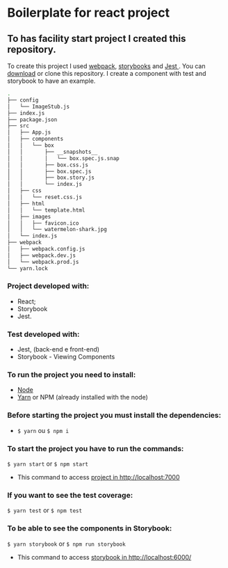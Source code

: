 # Boilerplate for react project
## To has facility start project I created this repository.
To create this project I used  [webpack](https://webpack.js.org/), [storybooks](https://github.com/storybooks/storybook) and  [Jest ](https://facebook.github.io/jest/).
You can [download](https://github.com/nathpaiva/react-boilerplate/archive/master.zip]) or clone this repository.
I create a component with test and storybook to have an example.

```bash
.
├── config
│   └── ImageStub.js
├── index.js
├── package.json
├── src
│   ├── App.js
│   ├── components
│   │   └── box
│   │       ├── __snapshots__
│   │       │   └── box.spec.js.snap
│   │       ├── box.css.js
│   │       ├── box.spec.js
│   │       ├── box.story.js
│   │       └── index.js
│   ├── css
│   │   └── reset.css.js
│   ├── html
│   │   └── template.html
│   ├── images
│   │   ├── favicon.ico
│   │   └── watermelon-shark.jpg
│   └── index.js
├── webpack
│   ├── webpack.config.js
│   ├── webpack.dev.js
│   └── webpack.prod.js
└── yarn.lock
```

### Project developed with:
* React;
* Storybook
* Jest.

### Test developed with:
* Jest, (back-end e front-end)
* Storybook - Viewing Components

### To run the project you need to install:
* [Node](https://nodejs.org/en/download/)
* [Yarn](https://yarnpkg.com/lang/en/docs/install/) or NPM (already installed with the node)

### Before starting the project you must install the dependencies:
* `$ yarn` ou `$ npm i`

### To start the project you have to run the commands:
`$ yarn start` or `$ npm start`
* This command to access [project in http://localhost:7000](http://localhost:7000)

### If you want to see the test coverage:
`$ yarn test` or `$ npm test`

### To be able to see the components in Storybook:
`$ yarn storybook` or `$ npm run storybook`
* This command to access [storybook in http://localhost:6000/](http://localhost:6006/)
